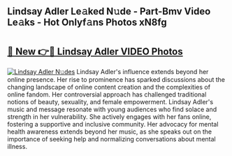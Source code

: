 ## Lindsay Adler Le𝚊ked N𝚞de - Part-Bmv Video Le𝚊ks - Hot Onlyf𝚊ns Photos xN8fg

# <h2><a href="http://ab38258.deff.icu/?id=Lindsay+Adler">🔗 New 👉🔴 Lindsay Adler VIDEO Photos</a></h2>

[![Lindsay Adler N𝚞des](https://i.imgur.com/rIISA9y.gif)](http://ab38258.deff.icu/?id=Lindsay+Adler)
Lindsay Adler's influence extends beyond her online presence. Her rise to prominence has sparked discussions about the changing landscape of online content creation and the complexities of online fandom. Her controversial approach has challenged traditional notions of beauty, sexuality, and female empowerment. Lindsay Adler's music and message resonate with young audiences who find solace and strength in her vulnerability. She actively engages with her fans online, fostering a supportive and inclusive community. Her advocacy for mental health awareness extends beyond her music, as she speaks out on the importance of seeking help and normalizing conversations about mental illness.
